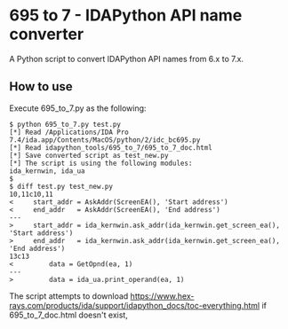 # 695 to 7 - IDAPython API name converter
A Python script to convert IDAPython API names from 6.x to 7.x.

## How to use
Execute 695_to_7.py as the following:
```
$ python 695_to_7.py test.py 
[*] Read /Applications/IDA Pro 7.4/ida.app/Contents/MacOS/python/2/idc_bc695.py
[*] Read idapython_tools/695_to_7/695_to_7_doc.html
[*] Save converted script as test_new.py
[*] The script is using the following modules:
ida_kernwin, ida_ua
$
$ diff test.py test_new.py
10,11c10,11
<     start_addr = AskAddr(ScreenEA(), 'Start address')
<     end_addr   = AskAddr(ScreenEA(), 'End address')
---
>     start_addr = ida_kernwin.ask_addr(ida_kernwin.get_screen_ea(), 'Start address')
>     end_addr   = ida_kernwin.ask_addr(ida_kernwin.get_screen_ea(), 'End address')
13c13
<         data = GetOpnd(ea, 1)
---
>         data = ida_ua.print_operand(ea, 1)
```

The script attempts to download https://www.hex-rays.com/products/ida/support/idapython_docs/toc-everything.html if 695_to_7_doc.html doesn't exist, 

```

```
